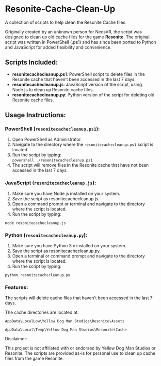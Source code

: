 # Resonite-Cache-Clean-Up
A collection of scripts to help clean the Resonite Cache files.

Originally created by an unknown person for NeosVR, the script was designed to clean up old cache files for the game **Resonite**. The original script was written in PowerShell (.ps1) and has since been ported to Python and JavaScript for added flexibility and convenience.

## Scripts Included:
- **resonitecachecleanup.ps1**: PowerShell script to delete files in the Resonite cache that haven't been accessed in the last 7 days.
- **resonitecachecleanup.js**: JavaScript version of the script, using Node.js to clean up Resonite cache files.
- **resonitecachecleanup.py**: Python version of the script for deleting old Resonite cache files.

## Usage Instructions:

### PowerShell (`resonitecachecleanup.ps1`):
1. Open PowerShell as Administrator.
2. Navigate to the directory where the `resonitecachecleanup.ps1` script is located.
3. Run the script by typing:  
   `powershell ./resonitecachecleanup.ps1`
4. The script will remove files in the Resonite cache that have not been accessed in the last 7 days.

### JavaScript (`resonitecachecleanup.js`):
1. Make sure you have Node.js installed on your system.
2. Save the script as resonitecachecleanup.js.
3. Open a command prompt or terminal and navigate to the directory where the script is located.
4. Run the script by typing:

`node resonitecachecleanup.js`

### Python (`resonitecachecleanup.py`):
1. Make sure you have Python 3.x installed on your system.
2. Save the script as resonitecachecleanup.py.
3. Open a terminal or command prompt and navigate to the directory where the script is located.
4. Run the script by typing:

`python resonitecachecleanup.py`

### Features:

The scripts will delete cache files that haven't been accessed in the last 7 days.

The cache directories are located at:

`AppData\LocalLow\Yellow Dog Man Studios\Resonite\Assets`

`AppData\Local\Temp\Yellow Dog Man Studios\Resonite\Cache`


Disclaimer:

This project is not affiliated with or endorsed by Yellow Dog Man Studios or Resonite. The scripts are provided as-is for personal use to clean up cache files from the game Resonite.